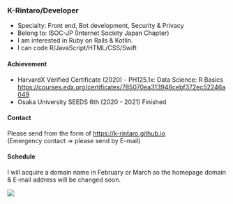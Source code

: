 ### K-Rintaro/Developer 

- Specialty: Front end, Bot development, Security & Privacy 
- Belong to: ISOC-JP (Internet Society Japan Chapter)
- I am interested in Ruby on Rails & Kotlin.
- I can code R/JavaScript/HTML/CSS/Swift

#### Achievement 
- HarvardX Verified Certificate (2020) - PH125.1x: Data Science: R Basics https://courses.edx.org/certificates/785070ea313948cebf372ec52246a049
- Osaka University SEEDS 6th (2020 - 2021) Finished

#### Contact
Please send from the form of https://k-rintaro.github.io \
(Emergency contact → please send by E-mail)

#### Schedule
I will acquire a domain name in February or March so the homepage domain & E-mail address will be changed soon.

<img src="https://github-readme-stats.vercel.app/api/top-langs/?username=K-Rintaro&layout=compact">

